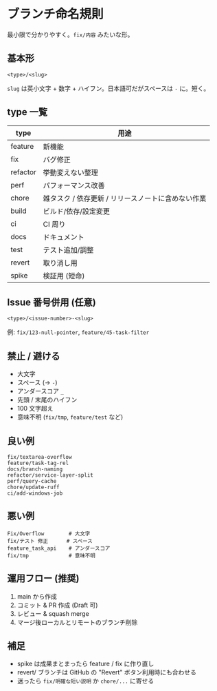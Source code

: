 # ブランチ命名規則

最小限で分かりやすく。`fix/内容` みたいな形。

## 基本形

```text
<type>/<slug>
```

`slug` は英小文字 + 数字 + ハイフン。日本語可だがスペースは `-` に。短く。

## type 一覧

| type     | 用途                 |
| -------- | -------------------- |
| feature  | 新機能               |
| fix      | バグ修正             |
| refactor | 挙動変えない整理     |
| perf     | パフォーマンス改善   |
| chore    | 雑タスク / 依存更新 / リリースノートに含めない作業  |
| build    | ビルド/依存/設定変更 |
| ci       | CI 周り              |
| docs     | ドキュメント         |
| test     | テスト追加/調整      |
| revert   | 取り消し用           |
| spike    | 検証用 (短命)        |

## Issue 番号併用 (任意)

```text
<type>/<issue-number>-<slug>
```

例: `fix/123-null-pointer`, `feature/45-task-filter`

## 禁止 / 避ける

- 大文字
- スペース (→ `-`)
- アンダースコア `_`
- 先頭 / 末尾のハイフン
- 100 文字超え
- 意味不明 (`fix/tmp`, `feature/test` など)

## 良い例

```text
fix/textarea-overflow
feature/task-tag-rel
docs/branch-naming
refactor/service-layer-split
perf/query-cache
chore/update-ruff
ci/add-windows-job
```

## 悪い例

```text
Fix/Overflow        # 大文字
fix/テスト 修正      # スペース
feature_task_api    # アンダースコア
fix/tmp             # 意味不明
```

## 運用フロー (推奨)

1. main から作成
2. コミット & PR 作成 (Draft 可)
3. レビュー & squash merge
4. マージ後ローカルとリモートのブランチ削除

## 補足

- spike は成果まとまったら feature / fix に作り直し
- revert/ ブランチは GitHub の "Revert" ボタン利用時にも合わせる
- 迷ったら `fix/明確な短い説明` か `chore/...` に寄せる

